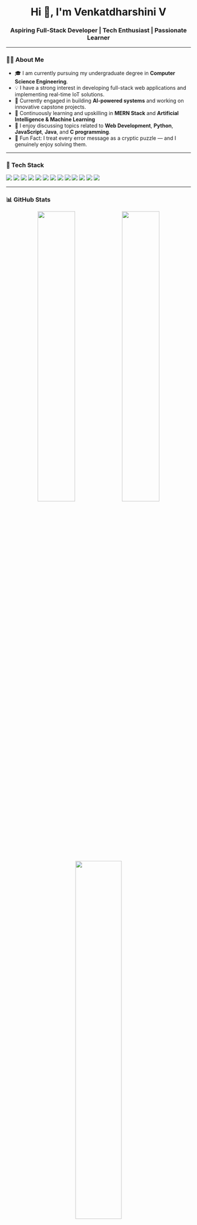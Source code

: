 <h1 align="center">Hi 👋, I'm Venkatdharshini V</h1>
<h3 align="center">Aspiring Full-Stack Developer | Tech Enthusiast | Passionate Learner</h3>

---

### 🧑‍💻 About Me

- 🎓 I am currently pursuing my undergraduate degree in **Computer Science Engineering**.
- 💡 I have a strong interest in developing full-stack web applications and implementing real-time IoT solutions.
- 🚀 Currently engaged in building **AI-powered systems** and working on innovative capstone projects.
- 🌱 Continuously learning and upskilling in **MERN Stack** and **Artificial Intelligence & Machine Learning**
- 💬 I enjoy discussing topics related to **Web Development**, **Python**, **JavaScript**, **Java**, and **C programming**.
- 🧠 Fun Fact: I treat every error message as a cryptic puzzle — and I genuinely enjoy solving them.
---

### 🚀 Tech Stack

<p align="left">
  <img src="https://img.shields.io/badge/HTML5-e34c26?style=for-the-badge&logo=html5&logoColor=white"/>
  <img src="https://img.shields.io/badge/CSS3-1572B6?style=for-the-badge&logo=css3&logoColor=white"/>
  <img src="https://img.shields.io/badge/JavaScript-f7df1e?style=for-the-badge&logo=javascript&logoColor=black"/>
  <img src="https://img.shields.io/badge/Python-3776AB?style=for-the-badge&logo=python&logoColor=white"/>
  <img src="https://img.shields.io/badge/Java-007396?style=for-the-badge&logo=java&logoColor=white"/>
  <img src="https://img.shields.io/badge/C-00599C?style=for-the-badge&logo=c&logoColor=white"/>
  <img src="https://img.shields.io/badge/React-61DAFB?style=for-the-badge&logo=react&logoColor=black"/>
  <img src="https://img.shields.io/badge/Node.js-339933?style=for-the-badge&logo=nodedotjs&logoColor=white"/>
  <img src="https://img.shields.io/badge/Express.js-000000?style=for-the-badge&logo=express&logoColor=white"/>
  <img src="https://img.shields.io/badge/MongoDB-47A248?style=for-the-badge&logo=mongodb&logoColor=white"/>
  <img src="https://img.shields.io/badge/Arduino-00979D?style=for-the-badge&logo=arduino&logoColor=white"/>
  <img src="https://img.shields.io/badge/RaspberryPi-C51A4A?style=for-the-badge&logo=raspberrypi&logoColor=white"/>
  <img src="https://img.shields.io/badge/Git-F05032?style=for-the-badge&logo=git&logoColor=white"/>
</p>

---

### 📊 GitHub Stats

<p align="center">
  <img src="https://github-readme-stats.vercel.app/api?username=VENKATDHARSHINI24&show_icons=true&theme=radical" width="45%" />
  <img src="https://github-readme-streak-stats.herokuapp.com/?user=VENKATDHARSHINI24&theme=radical" width="45%" />
</p>

<p align="center">
  <img src="https://github-readme-stats.vercel.app/api/top-langs/?username=VENKATDHARSHINI24&layout=compact&theme=radical" width="50%" />
</p>

---

### 🔥 LeetCode Stats

![LeetCode Stats](https://leetcard.jacoblin.cool/venkatdharshiniv)

---
### 🛠️ Engineering Interests

- 🌉 Full-Stack Web Architecture (Frontend ↔️ Backend)
- 🧠 AI/ML Models & Real-world Deployment
- 🔋 IoT: Smart Systems using Raspberry Pi & Arduino


### 🌐 Connect With Me

<p align="left">
  <a href="https://www.linkedin.com/in/venkatdharshini24//" target="_blank">
    <img src="https://img.shields.io/badge/LinkedIn-blue?style=for-the-badge&logo=linkedin&logoColor=white"/>
  </a>
  <a href="https://leetcode.com/u/venkatdharshiniv/" target="_blank">
    <img src="https://img.shields.io/badge/LeetCode-FFA116?style=for-the-badge&logo=leetcode&logoColor=white"/>
  </a>
  <a href="mailto:venkatdharshini.v@gmail.com" target="_blank">
    <img src="https://img.shields.io/badge/Gmail-D14836?style=for-the-badge&logo=gmail&logoColor=white"/>
  </a>
</p>

---

